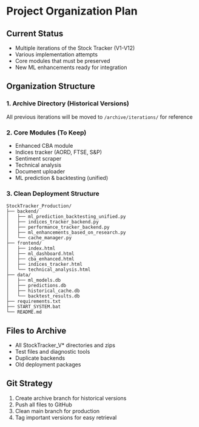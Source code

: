 # Project Organization Plan

## Current Status
- Multiple iterations of the Stock Tracker (V1-V12)
- Various implementation attempts
- Core modules that must be preserved
- New ML enhancements ready for integration

## Organization Structure

### 1. Archive Directory (Historical Versions)
All previous iterations will be moved to `/archive/iterations/` for reference

### 2. Core Modules (To Keep)
- Enhanced CBA module
- Indices tracker (AORD, FTSE, S&P)
- Sentiment scraper
- Technical analysis
- Document uploader
- ML prediction & backtesting (unified)

### 3. Clean Deployment Structure
```
StockTracker_Production/
├── backend/
│   ├── ml_prediction_backtesting_unified.py
│   ├── indices_tracker_backend.py
│   ├── performance_tracker_backend.py
│   ├── ml_enhancements_based_on_research.py
│   └── cache_manager.py
├── frontend/
│   ├── index.html
│   ├── ml_dashboard.html
│   ├── cba_enhanced.html
│   ├── indices_tracker.html
│   └── technical_analysis.html
├── data/
│   ├── ml_models.db
│   ├── predictions.db
│   ├── historical_cache.db
│   └── backtest_results.db
├── requirements.txt
├── START_SYSTEM.bat
└── README.md
```

## Files to Archive
- All StockTracker_V* directories and zips
- Test files and diagnostic tools
- Duplicate backends
- Old deployment packages

## Git Strategy
1. Create archive branch for historical versions
2. Push all files to GitHub
3. Clean main branch for production
4. Tag important versions for easy retrieval